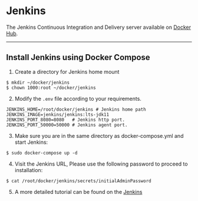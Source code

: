 # Jenkins
The Jenkins Continuous Integration and Delivery server available on [Docker Hub](https://hub.docker.com/r/jenkins/jenkins).

---

## Install Jenkins using Docker Compose
1. Create a directory for Jenkins home mount
```shell
$ mkdir ~/docker/jenkins
$ chown 1000:root ~/docker/jenkins
``` 

2. Modify the `.env` file according to your requirements.
```properties 
JENKINS_HOME=/root/docker/jenkins # Jenkins home path 
JENKINS_IMAGE=jenkins/jenkins:lts-jdk11
JENKINS_PORT_8080=8080   # Jenkins http port.
JENKINS_PORT_50000=50000 # Jenkins agent port.
```

3. Make sure you are in the same directory as docker-compose.yml and start Jenkins:
```shell 
$ sudo docker-compose up -d
```

4. Visit the Jenkins URL, Please use the following password to proceed to installation:
```shell 
$ cat /root/docker/jenkins/secrets/initialAdminPassword 
```

5. A more detailed tutorial can be found on the [Jenkins](https://github.com/jenkinsci/docker/blob/master/README.md)